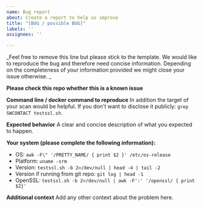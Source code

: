 ```yaml
---
name: Bug report
about: Create a report to help us improve
title: "[BUG / possible BUG]"
labels: ''
assignees: ''

---
```


_Feel free to remove this line but please stick to the template. We would like to reproduce the bug and therefore need concise information. Depending on the completeness of your information provided we might close your issue otherwise. _

**Please check this repo whether this is a known issue**

**Command line / docker command to reproduce**
In addition the target of your scan would be helpful. If you don't want to disclose it publicly: ``grep SWCONTACT testssl.sh``.


**Expected behavior**
A clear and concise description of what you expected to happen.


**Your system (please complete the following information):**
 - OS: ``awk -F\" '/PRETTY_NAME/ { print $2 }' /etc/os-release``
 - Platform: ``uname -srm``
 - Version: ``testssl.sh -b 2>/dev/null | head -4 | tail -2``
 - Version if running from git repo: ``git log | head -1``
 - OpenSSL: ``testssl.sh -b 2>/dev/null | awk -F':' '/openssl/ { print $2}'``


**Additional context**
Add any other context about the problem here.
